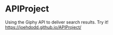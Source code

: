 # APIProject
Using the Giphy API to deliver search results. Try it!
https://joehdodd.github.io/APIProject/
